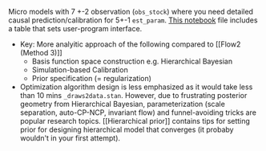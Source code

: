 Micro models with 7 +-2 observation (`obs_stock`) where you need detailed causal prediction/calibration for 5+-1 `est_param`. [This notebook](https://github.com/hyunjimoon/pysd/blob/stan-backend/test_scripts/demand_supply.ipynb) file includes a table that sets user-program interface.

- Key: More analyitic approach of the following compared to [[Flow2 (Method 3)]]
	- Basis function space construction e.g. Hierarchical Bayesian
	- Simulation-based Calibration
	- Prior specification (= regularization) 
- Optimization algorithm design is less emphasized as it would take less than 10 mins `_draws2data.stan`. However, due to frustrating posterior geometry from Hierarchical Bayesian, parameterization (scale separation, auto-CP-NCP, invariant flow) and funnel-avoiding tricks are popular research topics. [[Hierarchical prior]] contains tips for setting prior for designing hierarchical model that converges (it probaby wouldn't in your first attempt).
  
